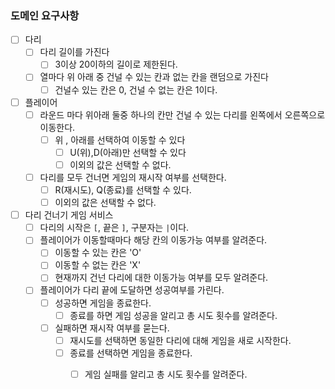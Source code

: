 ### 도메인 요구사항
- [ ] 다리
  - [ ] 다리 길이를 가진다
    - [ ] 3이상 20이하의 길이로 제한된다.
  - [ ] 열마다 위 아래 중 건널 수 있는 칸과 없는 칸을 랜덤으로 가진다
    - [ ] 건널수 있는 칸은 0, 건널 수 없는 칸은 1이다.

- [ ] 플레이어
  - [ ] 라운드 마다 위아래 둘중 하나의 칸만 건널 수 있는 다리를 왼쪽에서 오른쪽으로 이동한다.
    - [ ] 위 , 아래를 선택하여 이동할 수 있다
      - [ ] U(위),D(아래)만 선택할 수 있다
      - [ ] 이외의 값은 선택할 수 없다.
  - [ ] 다리를 모두 건너면 게임의 재시작 여부를 선택한다.
    - [ ] R(재시도), Q(종료)를 선택할 수 있다.
    - [ ] 이외의 값은 선택할 수 없다.
    
- [ ] 다리 건너기 게임 서비스
  - [ ] 다리의 시작은 `[`, 끝은 `]`, 구분자는 `|`이다.
  - [ ] 플레이어가 이동할때마다 해당 칸의 이동가능 여부를 알려준다.
    - [ ] 이동할 수 있는 칸은 'O'
    - [ ] 이동할 수 없는 칸은 'X'
    - [ ] 현재까지 건넌 다리에 대한 이동가능 여부를 모두 알려준다.

  - [ ] 플레이어가 다리 끝에 도달하면 성공여부를 가린다.
      - [ ] 성공하면 게임을 종료한다.
        - [ ] 종료를 하면 게임 성공을 알리고 총 시도 횟수를 알려준다.
      - [ ] 실패하면 재시작 여부를 묻는다.
        - [ ] 재시도를 선택하면 동일한 다리에 대해 게임을 새로 시작한다.
        - [ ] 종료를 선택하면 게임을 종료한다.
          - [ ] 게임 실패를 알리고 총 시도 횟수를 알려준다.
    